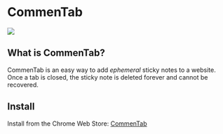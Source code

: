# CommenTab
![](https://i.imgur.com/rQSIHe9.gif)

## What is CommenTab?
CommenTab is an easy way to add _ephemeral_ sticky notes to a website. Once a tab is closed, the sticky note is deleted forever and cannot be recovered.

## Install
Install from the Chrome Web Store: [CommenTab](https://chrome.google.com/webstore/detail/commentab/pflpjejednobneaddmdgbdjlebbfcnme)
